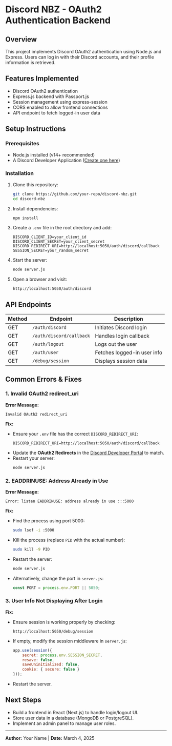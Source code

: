 # Discord NBZ - OAuth2 Authentication Backend

## Overview
This project implements Discord OAuth2 authentication using Node.js and Express. Users can log in with their Discord accounts, and their profile information is retrieved.

## Features Implemented
- Discord OAuth2 authentication
- Express.js backend with Passport.js
- Session management using express-session
- CORS enabled to allow frontend connections
- API endpoint to fetch logged-in user data

## Setup Instructions

### Prerequisites
- Node.js installed (v14+ recommended)
- A Discord Developer Application ([Create one here](https://discord.com/developers/applications))

### Installation
1. Clone this repository:
   ```sh
   git clone https://github.com/your-repo/discord-nbz.git
   cd discord-nbz
   ```
2. Install dependencies:
   ```sh
   npm install
   ```
3. Create a `.env` file in the root directory and add:
   ```env
   DISCORD_CLIENT_ID=your_client_id
   DISCORD_CLIENT_SECRET=your_client_secret
   DISCORD_REDIRECT_URI=http://localhost:5050/auth/discord/callback
   SESSION_SECRET=your_random_secret
   ```
4. Start the server:
   ```sh
   node server.js
   ```
5. Open a browser and visit:
   ```
   http://localhost:5050/auth/discord
   ```

## API Endpoints
| Method | Endpoint               | Description          |
|--------|------------------------|----------------------|
| GET    | `/auth/discord`         | Initiates Discord login |
| GET    | `/auth/discord/callback` | Handles login callback |
| GET    | `/auth/logout`          | Logs out the user |
| GET    | `/auth/user`            | Fetches logged-in user info |
| GET    | `/debug/session`        | Displays session data |

## Common Errors & Fixes

### 1. **Invalid OAuth2 redirect_uri**
**Error Message:**
```
Invalid OAuth2 redirect_uri
```
**Fix:**
- Ensure your `.env` file has the correct `DISCORD_REDIRECT_URI`:
  ```env
  DISCORD_REDIRECT_URI=http://localhost:5050/auth/discord/callback
  ```
- Update the **OAuth2 Redirects** in the [Discord Developer Portal](https://discord.com/developers/applications) to match.
- Restart your server:
  ```sh
  node server.js
  ```

### 2. **EADDRINUSE: Address Already in Use**
**Error Message:**
```
Error: listen EADDRINUSE: address already in use :::5000
```
**Fix:**
- Find the process using port 5000:
  ```sh
  sudo lsof -i :5000
  ```
- Kill the process (replace `PID` with the actual number):
  ```sh
  sudo kill -9 PID
  ```
- Restart the server:
  ```sh
  node server.js
  ```
- Alternatively, change the port in `server.js`:
  ```javascript
  const PORT = process.env.PORT || 5050;
  ```

### 3. **User Info Not Displaying After Login**
**Fix:**
- Ensure session is working properly by checking:
  ```
  http://localhost:5050/debug/session
  ```
- If empty, modify the session middleware in `server.js`:
  ```javascript
  app.use(session({
      secret: process.env.SESSION_SECRET,
      resave: false,
      saveUninitialized: false,
      cookie: { secure: false }
  }));
  ```
- Restart the server.

## Next Steps
- Build a frontend in React (Next.js) to handle login/logout UI.
- Store user data in a database (MongoDB or PostgreSQL).
- Implement an admin panel to manage user roles.

---
**Author:** Your Name | **Date:** March 4, 2025

